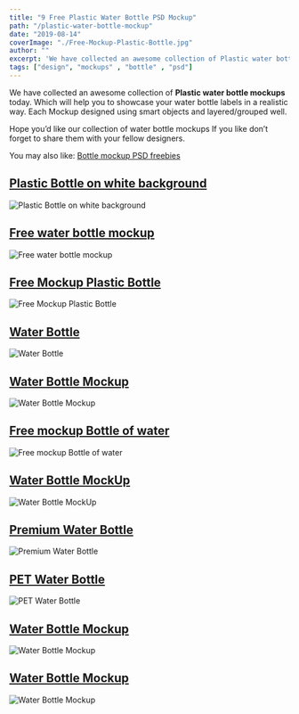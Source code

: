 ```yaml
---
title: "9 Free Plastic Water Bottle PSD Mockup"
path: "/plastic-water-bottle-mockup"
date: "2019-08-14"
coverImage: "./Free-Mockup-Plastic-Bottle.jpg"
author: ""
excerpt: 'We have collected an awesome collection of Plastic water bottle mockups today. Which will help you to showcase your water bottle labels in a realistic way. Each Mockup designed using smart objects and layered/grouped well.'
tags: ["design", "mockups" , "bottle" , "psd"]
---
```


We have collected an awesome collection of **Plastic water bottle mockups** today. Which will help you to showcase your water bottle labels in a realistic way. Each Mockup designed using smart objects and layered/grouped well.

Hope you’d like our collection of water bottle mockups If you like don’t forget to share them with your fellow designers.

You may also like: [Bottle mockup PSD freebies](bottle-mockup-psd)

## [Plastic Bottle on white background](https://www.dropbox.com/sh/orp315i1iyor3od/AACYy3-FkjYu6TBMJhIUA8cya?dl=0)
![Plastic Bottle on white background](./Plastic-Bottle-on-white-background.png)


## [Free water bottle mockup](https://www.dropbox.com/s/f76w3po7fftxp8c/Water%20bottle%20mock-up.zip?dl=0)
![Free water bottle mockup](./free-plastic-water-bottle-mockup.jpg)


## [Free Mockup Plastic Bottle](https://yadi.sk/d/wXVbaCiR3Rv5Va)
![Free Mockup Plastic Bottle](./Free-Mockup-Plastic-Bottle.jpg)


## [Water Bottle](https://free-psd-templates.com/free-water-bottle-mock-up-in-psd/)
![Water Bottle](./Free-Water-Bottle-Mock-up-in-PSD.jpg)


## [Water Bottle Mockup](https://www.photoshopvideotutorial.com/free-water-bottle-label-mockup/)
![Water Bottle Mockup](./Free-Water-Bottle-Mockup.jpg)


## [Free mockup Bottle of water](https://yadi.sk/i/xDO1YuHD3TeRxK)
![Free mockup Bottle of water](./Free-mockup-Bottle-of-water.jpg)


## [Water Bottle MockUp](https://graphicburger.com/water-bottle-mockup/)
![Water Bottle MockUp](./water-bottle-mockup-600.jpg)


## [Premium Water Bottle](https://www.photoshopvideotutorial.com/premium-water-bottle-mockup/)
![Premium Water Bottle](./Premium-Water-Bottle-Mockup-1530x918.jpg)


## [PET Water Bottle](http://www.designbolts.com/2018/09/25/free-premium-pet-water-bottle-mockup-psd/)
![PET Water Bottle](./Free-Premium-PET-Water-Bottle-Mockup-PSD.jpg)

## [Water Bottle Mockup](https://www.photoshopvideotutorial.com/new-water-bottle-mockup/)
![Water Bottle Mockup](./New-Water-Bottle-Mockup1.jpg)

## [Water Bottle Mockup](https://www.photoshopvideotutorial.com/free-download-water-bottle-mockup/)
![Water Bottle Mockup](./Clear-Water-Bottle-Mocku.jpg)
